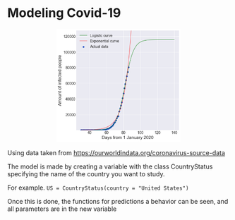 # Modeling Covid-19

<p align="center">
  <img src = "Images/example curves.png" height = "256">
</p>

Using data taken from https://ourworldindata.org/coronavirus-source-data

The model is made by creating a variable with the class CountryStatus specifying the name of the country you want to study.

For example.
```US = CountryStatus(country = "United States")```

Once this is done, the functions for predictions a behavior can be seen, and all parameters are in the new variable





